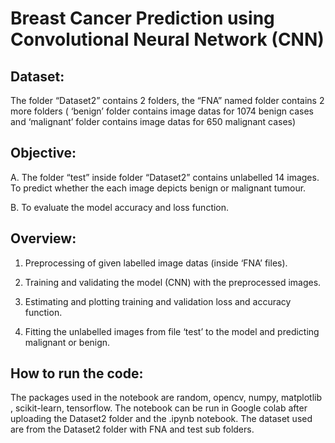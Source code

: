 # Breast Cancer Prediction using Convolutional Neural Network (CNN)

## Dataset: 
The folder “Dataset2” contains 2 folders, the “FNA” named folder contains 2 more folders ( ‘benign’ folder contains image datas for 1074 benign cases and ‘malignant’ folder contains image datas for 650 malignant cases)

## Objective: 
A. The folder “test” inside folder “Dataset2” contains unlabelled 14 images. To predict whether the each image depicts benign or malignant tumour.

B. To evaluate the model accuracy and loss function.

## Overview:
1. Preprocessing of given labelled image datas (inside ‘FNA’ files).

2. Training and validating the model (CNN) with the preprocessed images.

3. Estimating and plotting training and validation loss and accuracy function.

4. Fitting the unlabelled images from file ‘test’ to the model and predicting malignant or benign.

## How to run the code:
The packages used in the notebook are random, opencv, numpy, matplotlib , scikit-learn, tensorflow.
The notebook can be run in Google colab after uploading the Dataset2 folder and the .ipynb notebook.
The dataset used are from the Dataset2 folder with FNA and test sub folders.




